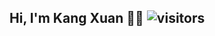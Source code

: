 ## Hi, I'm Kang Xuan 👨‍💻 ![visitors](https://visitor-badge.laobi.icu/badge?page_id=lowkangxuan.lowkangxuan)

<!--
**lowkangxuan/lowkangxuan** is a ✨ _special_ ✨ repository because its `README.md` (this file) appears on your GitHub profile.

Here are some ideas to get you started:

- 🔭 I’m currently working on ...
- 🌱 I’m currently learning ...
- 👯 I’m looking to collaborate on ...
- 🤔 I’m looking for help with ...
- 💬 Ask me about ...
- 📫 How to reach me: ...
- 😄 Pronouns: ...
- ⚡ Fun fact: ...
-->
